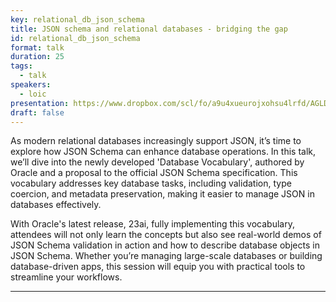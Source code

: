 ```yaml
---
key: relational_db_json_schema
title: JSON schema and relational databases - bridging the gap
id: relational_db_json_schema
format: talk
duration: 25
tags:
  - talk
speakers:
  - loic
presentation: https://www.dropbox.com/scl/fo/a9u4xueurojxohsu4lrfd/AGLD0oJPP6OK-Ved0eWSME8?dl=0&e=1&preview=json-and-relational-databases.pdf&rlkey=msisvkx4h50902qvc052z9v3m&st=0mh3slll
draft: false
---
```


As modern relational databases increasingly support JSON, it’s time to explore how JSON Schema can enhance database operations. In this talk, we’ll dive into the newly developed 'Database Vocabulary', authored by Oracle and a proposal to the official JSON Schema specification. This vocabulary addresses key database tasks, including validation, type coercion, and metadata preservation, making it easier to manage JSON in databases effectively.

With Oracle's latest release, 23ai, fully implementing this vocabulary, attendees will not only learn the concepts but also see real-world demos of JSON Schema validation in action and how to describe database objects in JSON Schema. Whether you’re managing large-scale databases or building database-driven apps, this session will equip you with practical tools to streamline your workflows.

---



